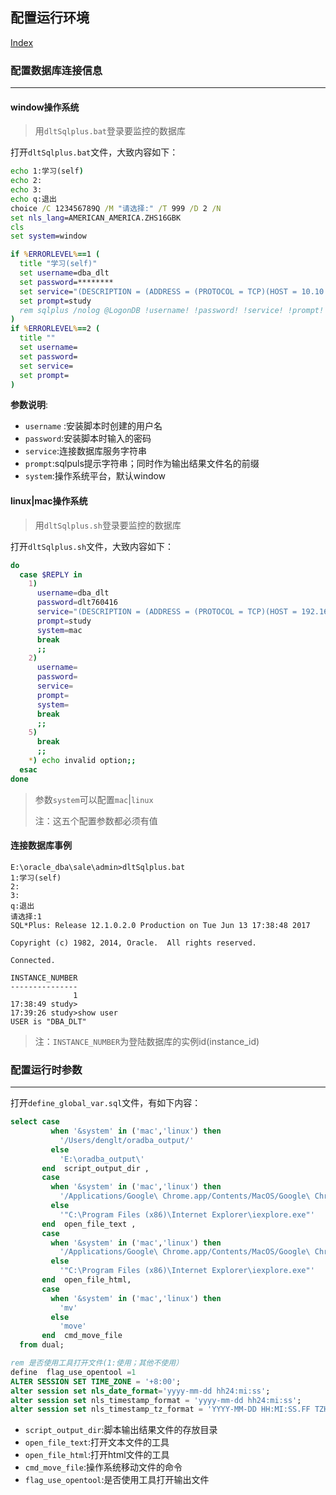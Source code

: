 ## <a name='config'>配置运行环境</a>
[Index](catalog.md)
### <a name='connection'>配置数据库连接信息</a>

---

####  <a name='conn-win'>window操作系统</a>

>用`dltSqlplus.bat`登录要监控的数据库

打开`dltSqlplus.bat`文件，大致内容如下：

```bat
echo 1:学习(self)
echo 2:
echo 3:
echo q:退出
choice /C 123456789Q /M "请选择:" /T 999 /D 2 /N
set nls_lang=AMERICAN_AMERICA.ZHS16GBK
cls
set system=window

if %ERRORLEVEL%==1 (
  title "学习(self)"
  set username=dba_dlt
  set password=********
  set service="(DESCRIPTION = (ADDRESS = (PROTOCOL = TCP)(HOST = 10.10.10.128)(PORT = 1521)) (CONNECT_DATA = (SERVER = DEDICATED) (SERVICE_NAME = pdboradlt)))"
  set prompt=study
  rem sqlplus /nolog @LogonDB !username! !password! !service! !prompt!  !system!
)
if %ERRORLEVEL%==2 (
  title ""
  set username=
  set password=
  set service=
  set prompt=
)
```

**参数说明**:

* `username` :安装脚本时创建的用户名
* `password`:安装脚本时输入的密码
* `service`:连接数据库服务字符串
* `prompt`:sqlpuls提示字符串；同时作为输出结果文件名的前缀
* `system`:操作系统平台，默认window


#### <a name='conn-mac'>linux|mac操作系统</a>

> 用`dltSqlplus.sh`登录要监控的数据库

打开`dltSqlplus.sh`文件，大致内容如下：

```sh
do
  case $REPLY in
    1)
      username=dba_dlt
      password=dlt760416
      service="(DESCRIPTION = (ADDRESS = (PROTOCOL = TCP)(HOST = 192.168.1.105)(PORT = 1521)) (CONNECT_DATA = (SERVER = DEDICATED) (SERVICE_NAME = pdboradlt)))"
      prompt=study
      system=mac
      break
      ;;
    2)
      username=
      password=
      service=
      prompt=
      system=
      break
      ;;
    5)
      break
      ;;
    *) echo invalid option;;
  esac
done
```



> 参数`system`可以配置`mac`|`linux`
>
> 注：这五个配置参数都必须有值

#### <a name='conn-example'>连接数据库事例</a>

```
E:\oracle_dba\sale\admin>dltSqlplus.bat
1:学习(self)
2:
3:
q:退出
请选择:1
SQL*Plus: Release 12.1.0.2.0 Production on Tue Jun 13 17:38:48 2017

Copyright (c) 1982, 2014, Oracle.  All rights reserved.

Connected.

INSTANCE_NUMBER
---------------
              1
17:38:49 study>
17:39:26 study>show user
USER is "DBA_DLT"
```

> 注：`INSTANCE_NUMBER`为登陆数据库的实例id(instance_id)

### <a name='runtime'>配置运行时参数</a>

---

打开`define_global_var.sql`文件，有如下内容：

```sql
select case
         when '&system' in ('mac','linux') then
           '/Users/denglt/oradba_output/'
         else
           'E:\oradba_output\'
       end  script_output_dir ,
       case
         when '&system' in ('mac','linux') then
           '/Applications/Google\ Chrome.app/Contents/MacOS/Google\ Chrome'
         else
           '"C:\Program Files (x86)\Internet Explorer\iexplore.exe"'
       end  open_file_text ,
       case
         when '&system' in ('mac','linux') then
           '/Applications/Google\ Chrome.app/Contents/MacOS/Google\ Chrome'
         else
           '"C:\Program Files (x86)\Internet Explorer\iexplore.exe"'
       end  open_file_html,
       case
         when '&system' in ('mac','linux') then
           'mv'
         else
           'move'
       end  cmd_move_file
  from dual;

rem 是否使用工具打开文件(1:使用；其他不使用）
define  flag_use_opentool =1
ALTER SESSION SET TIME_ZONE = '+8:00';
alter session set nls_date_format='yyyy-mm-dd hh24:mi:ss';
alter session set nls_timestamp_format = 'yyyy-mm-dd hh24:mi:ss';
alter session set nls_timestamp_tz_format = 'YYYY-MM-DD HH:MI:SS.FF TZH:TZM';
```

* `script_output_dir`:脚本输出结果文件的存放目录
* `open_file_text`:打开文本文件的工具
* `open_file_html`:打开html文件的工具
* `cmd_move_file`:操作系统移动文件的命令
* `flag_use_opentool`:是否使用工具打开输出文件
